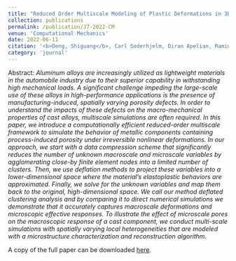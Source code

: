 ```yaml
---
title: "Reduced Order Multiscale Modeling of Plastic Deformations in 3D Alloys with Spatially Varying Porosity by Deflated Clustering Analysis"
collection: publications
permalink: /publication/J7-2022-CM
venue: 'Computational Mechanics'
date: 2022-06-11
citation: '<b>Deng, Shiguang</b>, Carl Soderhjelm, Diran Apelian, Ramin Bostanabad. <i>Computational Mechanics</i> 70 (2022): 517–548.'
category: 'journal'
---
```

Abstract: _Aluminum alloys are increasingly utilized as lightweight materials in the automobile industry due to their superior capability in withstanding high mechanical loads. A significant challenge impeding the large-scale use of these alloys in high-performance applications is the presence of manufacturing-induced, spatially varying porosity defects. In order to understand the impacts of these defects on the macro-mechanical properties of cast alloys, multiscale simulations are often required. In this paper, we introduce a computationally efficient reduced-order multiscale framework to simulate the behavior of metallic components containing process-induced porosity under irreversible nonlinear deformations. In our approach, we start with a data compression scheme that significantly reduces the number of unknown macroscale and microscale variables by agglomerating close-by finite element nodes into a limited number of clusters. Then, we use deflation methods to project these variables into a lower-dimensional space where the material’s elastoplastic behaviors are approximated. Finally, we solve for the unknown variables and map them back to the original, high-dimensional space. We call our method deflated clustering analysis and by comparing it to direct numerical simulations we demonstrate that it accurately captures macroscale deformations and microscopic effective responses. To illustrate the effect of microscale pores on the macroscopic response of a cast component, we conduct multi-scale simulations with spatially varying local heterogeneities that are modeled with a microstructure characterization and reconstruction algorithm._  

A copy of the full paper can be downloaded [here](/files/J7-2022-CM.pdf).

